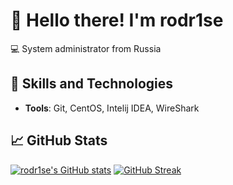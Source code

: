 👋 Hello there! I'm rodr1se
=========================================

💻 System administrator from Russia

🍳 Skills and Technologies
--------------------------

*   **Tools**: Git, CentOS, Intelij IDEA, WireShark

📈 GitHub Stats
---------------

[![rodr1se's GitHub stats](https://github-readme-stats.vercel.app/api?username=rodrise1337&show_icons=true&theme=jolly)](https://github.com/rodrise1337)
[![GitHub Streak](https://streak-stats.demolab.com?user=rodrise1337&theme=catppuccin-macchiato)](https://git.io/streak-stats)
